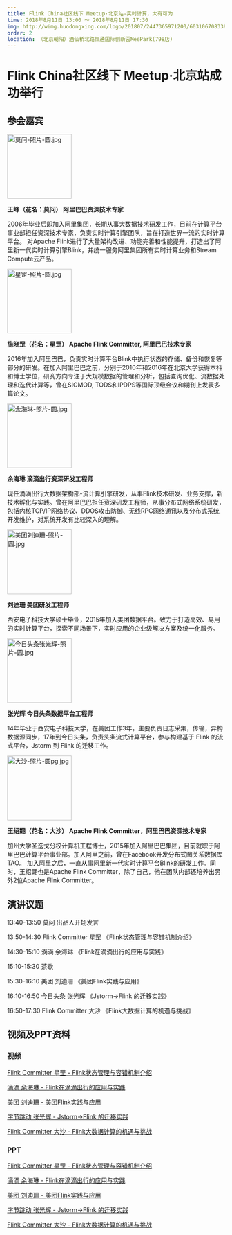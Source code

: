 ```yaml
---
title: Flink China社区线下 Meetup·北京站-实时计算，大有可为
time: 2018年8月11日 13:00 ～ 2018年8月11日 17:30
img: http://wimg.huodongxing.com/logo/201807/2447365971200/603106708338962_v2.jpg
order: 2
location: （北京朝阳）酒仙桥北路恒通国际创新园MeePark(798店)
---
```


# Flink China社区线下 Meetup·北京站成功举行

## 参会嘉宾

<img src="https://cdn.nlark.com/lark/0/2018/jpeg/146522/1540454501277-799289c0-76d9-4a6b-877e-07af2c859190.jpeg" style="width:149px" alt="莫问-照片-圆.jpg">

**王峰（花名：莫问）
阿里巴巴资深技术专家**

2006年毕业后即加入阿里集团，长期从事大数据技术研发工作，目前在计算平台事业部担任资深技术专家，负责实时计算引擎团队，旨在打造世界一流的实时计算平台。
对Apache Flink进行了大量架构改进、功能完善和性能提升，打造出了阿里新一代实时计算引擎Blink，并统一服务阿里集团所有实时计算业务和Stream Compute云产品。


<img src="https://cdn.nlark.com/lark/0/2018/jpeg/146522/1540454519034-bfe39bff-1e93-476c-afd4-ea5b004334fd.jpeg" style="width:149px" alt="星罡-照片-圆.jpg">

**施晓罡（花名：星罡）
Apache Flink Committer, 阿里巴巴技术专家**

2016年加入阿里巴巴，负责实时计算平台Blink中执行状态的存储、备份和恢复等部分的研发。在加入阿里巴巴之前，分别于2010年和2016年在北京大学获得本科和博士学位，研究方向专注于大规模数据的管理和分析，包括查询优化、流数据处理和迭代计算等，曾在SIGMOD, TODS和IPDPS等国际顶级会议和期刊上发表多篇论文。


<img src="https://cdn.nlark.com/lark/0/2018/jpeg/146522/1540454547784-811318f1-51e6-48bc-a20a-38f9ef1d29d2.jpeg" style="width:149px" alt="余海琳-照片-圆.jpg">

**余海琳
滴滴出行资深研发工程师**

现任滴滴出行大数据架构部-流计算引擎研发，从事Flink技术研发、业务支撑，新技术孵化与实践。曾在阿里巴巴担任资深研发工程师，从事分布式网络系统研发，包括内核TCP/IP网络协议、DDOS攻击防御、无线RPC网络通讯以及分布式系统开发维护，对系统开发有比较深入的理解。


<img src="https://cdn.nlark.com/lark/0/2018/jpeg/146522/1540454561973-d2bb845e-ee08-4eb4-b64f-61a831f48b12.jpeg" style="width:149px" alt="美团刘迪珊-照片-圆.jpg">

**刘迪珊
美团研发工程师**

西安电子科技大学硕士毕业，2015年加入美团数据平台。致力于打造高效、易用的实时计算平台，探索不同场景下，实时应用的企业级解决方案及统一化服务。


<img src="https://cdn.nlark.com/lark/0/2018/jpeg/146522/1540454576393-cac111be-d7f8-4703-81af-87e41e7ad316.jpeg" style="width:149px" alt="今日头条张光辉-照片-圆.jpg">

**张光辉
今日头条数据平台工程师**

14年毕业于西安电子科技大学，在美团工作3年，主要负责日志采集，传输，异构数据源同步，17年到今日头条，负责头条流式计算平台，参与构建基于 Flink 的流式平台，Jstorm 到 Flink 的迁移工作。


<img src="https://cdn.nlark.com/lark/0/2018/jpeg/146522/1540454589401-ee5123f3-997f-48f1-a04a-498fa2796753.jpeg" style="width:149px" alt="大沙-照片-圆pg.jpg">

**王绍翾（花名：大沙）
Apache Flink Committer，阿里巴巴资深技术专家**

加州大学圣迭戈分校计算机工程博士，2015年加入阿里巴巴集团，目前就职于阿里巴巴计算平台事业部。加入阿里之前，曾在Facebook开发分布式图关系数据库TAO。
加入阿里之后，一直从事阿里新一代实时计算平台Blink的研发工作。同时，王绍翾也是Apache Flink Committer，除了自己，他在团队内部还培养出另外2位Apache Flink Committer。


## 演讲议题 

13:40-13:50 莫问 出品人开场发言

13:50-14:30 Flink Committer 星罡  《Flink状态管理与容错机制介绍》

14:30-15:10 滴滴 余海琳           《Flink在滴滴出行的应用与实践》

15:10-15:30 茶歇

15:30-16:10 美团 刘迪珊           《美团Flink实践与应用》

16:10-16:50 今日头条 张光辉       《Jstorm->Flink 的迁移实践》

16:50-17:30 Flink Committer 大沙  《Flink大数据计算的机遇与挑战》


## 视频及PPT资料

### 视频

[Flink Committer 星罡 - Flink状态管理与容错机制介绍](http://v.youku.com/v_show/id_XMzgxODUxMDU4MA==.html?spm=a2h0j.11185381.listitem_page1.5!10~A)

[滴滴 余海琳 - Flink在滴滴出行的应用与实践](http://v.youku.com/v_show/id_XMzgxODUxOTUyOA==.html?spm=a2h0j.11185381.listitem_page1.5!7~A)

[美团 刘迪珊 - 美团Flink实践与应用](http://v.youku.com/v_show/id_XMzgxODUyMjYwNA==.html?spm=a2h0j.11185381.listitem_page1.5!9~A)

[字节跳动 张光辉 - Jstorm->Flink 的迁移实践](http://v.youku.com/v_show/id_XMzgxODUyNDMyMA==.html?spm=a2h0j.11185381.listitem_page1.5!6~A)

[Flink Committer 大沙 - Flink大数据计算的机遇与挑战](http://v.youku.com/v_show/id_XMzgxODUyNjQ3Ng==.html?spm=a2h0j.11185381.listitem_page1.5!8~A)


### PPT

[Flink Committer 星罡 - Flink状态管理与容错机制介绍](https://files.alicdn.com/tpsservice/95b3deb2b25dfd1959025834f8e0c89d.pdf)

[滴滴 余海琳 - Flink在滴滴出行的应用与实践](https://files.alicdn.com/tpsservice/c4886e087aa216075278b2c417bcb22a.pdf)

[美团 刘迪珊 - 美团Flink实践与应用](https://files.alicdn.com/tpsservice/74978a5bfd96794d92647fe86b44df38.pdf)

[字节跳动 张光辉 - Jstorm->Flink 的迁移实践](https://files.alicdn.com/tpsservice/3c42acda17ca3907cc40d11876c79345.pdf)

[Flink Committer 大沙 - Flink大数据计算的机遇与挑战](https://files.alicdn.com/tpsservice/d1dd47dcd642439e7dd63974a4179d3f.pdf)